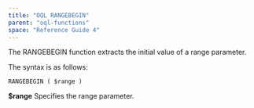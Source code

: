 ```yaml
---
title: "OQL RANGEBEGIN"
parent: "oql-functions"
space: "Reference Guide 4"
---
```

The RANGEBEGIN function extracts the initial value of a range parameter.

The syntax is as follows:

```
RANGEBEGIN ( $range )

```

**$range**
Specifies the range parameter.
